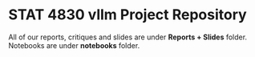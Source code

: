 # STAT 4830 vllm Project Repository

All of our reports, critiques and slides are under **Reports + Slides** folder. Notebooks are under **notebooks** folder.
